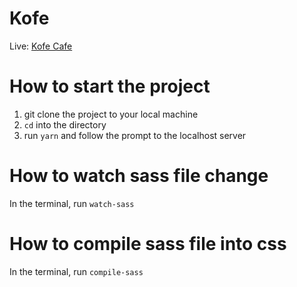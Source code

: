 # Kofe

Live: [Kofe Cafe](https://kofecafe.vercel.app/)

# How to start the project
1. git clone the project to your local machine
2. `cd` into the directory
3. run `yarn` and follow the prompt to the localhost server

# How to watch sass file change
In the terminal, run `watch-sass`

# How to compile sass file into css
In the terminal, run `compile-sass`
